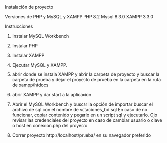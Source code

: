 Instalación de proyecto

Versiones de PHP y MySQL y XAMPP
PHP 8.2
Mysql 8.3.0
XAMPP 3.3.0

Instrucciones 

1) Instalar MySQL Workbench
2) Instalar PHP
3) Instalar XAMPP 
4) Ejecutar MySQL y XAMPP.
5) abrir donde se instala XAMPP y abrir la carpeta de proyecto y buscar la carpeta de prueba y  dejar el proyecto de prueba en la carpeta en la ruta de xampp\htdocs

6) abrir XAMPP  y dar start a la aplicacion
3) Abrir el MySQL Workbench y buscar la opción de importar  buscar el archivo de sql con el nombre de votaciones_bd.sql
             En caso de no funcionar, copiar contenido y pegarlo en un script sql y ejecutarlo.
             Ojo revisar las credenciales del proyecto en caso de cambiar usuario o clave o host  en conexion.php del proyecto
4) Correr proyecto http://localhost/prueba/ en su navegador preferido 
